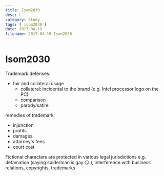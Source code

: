 ```yaml
---
title: Isom2030
desc: L
category: Study
tags: [ isom2030 ]
date: 2017-04-19
filename: 2017-04-19-Isom2030
---
```


# Isom2030

Trademark defenses:

- fair and collateral usage
  - collateral: incidental to the brand (e.g. Intel processor logo on the PC)
  - comparison
  - parody/satire

remedies of trademark:

- injunction
- profits
- damages
- attorney's fees
- court cost

​Fictional characters are protected in various legal jurisdictions e.g. defamation (saying spiderman is gay :smirk: ), interference with business relations, copyrights, trademarks

